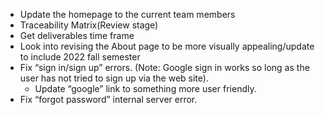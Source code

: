 * Update the homepage to the current team members  
* Traceability Matrix(Review stage)  
* Get deliverables time frame   
* Look into revising the About page to be more visually appealing/update to include 2022 fall semester  
* Fix “sign in/sign up” errors. (Note: Google sign in works so long as the user has not tried to sign up via the web site).  
  * Update “google” link to something more user friendly.  
* Fix “forgot password” internal server error.